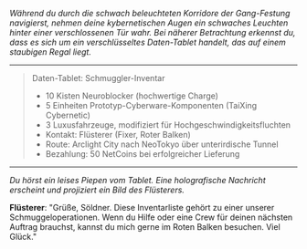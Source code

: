 _Während du durch die schwach beleuchteten Korridore der Gang-Festung navigierst, nehmen deine kybernetischen Augen ein schwaches Leuchten hinter einer verschlossenen Tür wahr. Bei näherer Betrachtung erkennst du, dass es sich um ein verschlüsseltes Daten-Tablet handelt, das auf einem staubigen Regal liegt._

---

> Daten-Tablet: Schmuggler-Inventar
>
> - 10 Kisten Neuroblocker (hochwertige Charge)
> - 5 Einheiten Prototyp-Cyberware-Komponenten (TaiXing Cybernetic)
> - 3 Luxusfahrzeuge, modifiziert für Hochgeschwindigkeitsfluchten
> - Kontakt: Flüsterer (Fixer, Roter Balken)
> - Route: Arclight City nach NeoTokyo über unterirdische Tunnel
> - Bezahlung: 50 NetCoins bei erfolgreicher Lieferung

---

_Du hörst ein leises Piepen vom Tablet. Eine holografische Nachricht erscheint und projiziert ein Bild des Flüsterers._

**Flüsterer**: "Grüße, Söldner. Diese Inventarliste gehört zu einer unserer Schmuggeloperationen. Wenn du Hilfe oder eine Crew für deinen nächsten Auftrag brauchst, kannst du mich gerne im Roten Balken besuchen. Viel Glück."
